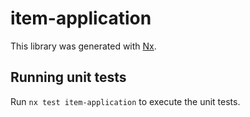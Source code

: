 # item-application

This library was generated with [Nx](https://nx.dev).

## Running unit tests

Run `nx test item-application` to execute the unit tests.
